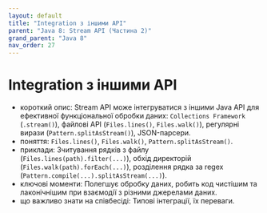 ```yaml
---
layout: default
title: "Integration з іншими API"
parent: "Java 8: Stream API (Частина 2)"
grand_parent: "Java 8"
nav_order: 27
---
```


# Integration з іншими API

*   короткий опис: Stream API може інтегруватися з іншими Java API для ефективної функціональної обробки даних: `Collections Framework` (`.stream()`), файлові API (`Files.lines()`, `Files.walk()`), регулярні вирази (`Pattern.splitAsStream()`), JSON-парсери.
*   поняття: `Files.lines()`, `Files.walk()`, `Pattern.splitAsStream()`.
*   приклади: Зчитування рядків з файлу (`Files.lines(path).filter(...)`), обхід директорій (`Files.walk(path).forEach(...)`), розділення рядка за regex (`Pattern.compile(...).splitAsStream(...)`).
*   ключові моменти: Полегшує обробку даних, робить код чистішим та лаконічнішим при взаємодії з різними джерелами даних.
*   що важливо знати на співбесіді: Типові інтеграції, їх переваги.
